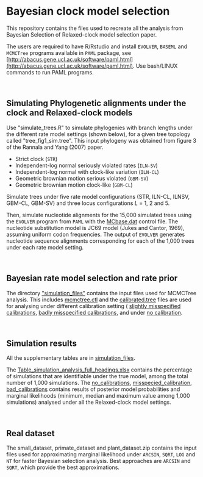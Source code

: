 # Bayesian clock model selection
This repository contains the files used to recreate all the analysis from Bayesian Selection of Relaxed-clock model selection paper.

The users are required to have R/Rstudio and install ```EVOLVER```, ```BASEML``` and ```MCMCTree``` programs available in ```PAML``` package, see [http://abacus.gene.ucl.ac.uk/software/paml.html](http://abacus.gene.ucl.ac.uk/software/paml.html). Use bash/LINUX commands to run PAML programs.

<br/>

## Simulating Phylogenetic alignments under the clock and Relaxed-clock models

Use "simulate_trees.R" to simulate phylogenies with branch lengths under the different rate model settings (shown below), for a given tree topology called "tree_fig1_sim.tree".
This input phylogeny was obtained from figure 3 of the Rannala and Yang (2007) paper. 

* Strict clock (```STR```)
* Independent-log normal seriously violated rates (```ILN-SV```)
* Independent-log normal with clock-like variation (```ILN-CL```)
* Geometric brownian motion serious violated (```GBM-SV```)
* Geometric brownian motion clock-like (```GBM-CL```)

Simulate trees under five rate model configurations (STR, ILN-CL, ILNSV, GBM-CL, GBM-SV) and three locus configurations _L_ = 1, 2 and 5.

Then, simulate nucleotide alignments for the 15,000 simulated trees using the ```EVOLVER``` program from ```PAML``` with the [MCbase.dat](https://github.com/Muthubioinfo/RelaxedBF/blob/main/simulation_files/MCbase.dat) control file. The nucleotide substitution model is JC69 model (Jukes and Cantor, 1969), assuming uniform codon frequencies. The output of ```EVOLVER``` generates nucleotide sequence alignments corresponding for each of the 1,000 trees under each rate model setting.


<br/>


## Bayesian rate model selection and rate prior
The directory ["simulation_files"](https://github.com/Muthubioinfo/RelaxedBF/tree/main/simulation_files) contains the input files used for MCMCTree analysis. This includes [mcmctree.ctl](https://github.com/Muthubioinfo/RelaxedBF/tree/main/simulation_files/ctl_files_mcmctree/iln_sv) and the [calibrated.tree](https://github.com/Muthubioinfo/RelaxedBF/tree/main/simulation_files/calibrated_trees) files are used for analysing under different calibration setting ( [slightly misspecified calibrations](https://github.com/Muthubioinfo/RelaxedBF/blob/main/simulation_files/calibrated_trees/slightly_misp_cal.tree), [badly misspecified calibrations](https://github.com/Muthubioinfo/RelaxedBF/blob/main/simulation_files/calibrated_trees/bad_misp_cal.tree), and under [no calibration](https://github.com/Muthubioinfo/RelaxedBF/blob/main/simulation_files/calibrated_trees/no_fossil_cal.tree). 

<br/>

## Simulation results 

All the supplementary tables are in [simulation_files](https://github.com/Muthubioinfo/RelaxedBF/tree/main/simulation_files/simulation_results).

The [Table_simulation_analysis_full_headings.xlsx](https://github.com/Muthubioinfo/RelaxedBF/blob/main/simulation_files/simulation_results/Table_simulation_analysis_full_headings.xlsx) contains the percentage of simulations that are identifiable under the true model, among the total number of 1,000 simulations. The [no_calibrations](https://github.com/Muthubioinfo/RelaxedBF/tree/main/simulation_files/simulation_results/no_calibrations), [misspecied_calibration](https://github.com/Muthubioinfo/RelaxedBF/tree/main/simulation_files/simulation_results/misspecied_calibration), [bad_calibrations](https://github.com/Muthubioinfo/RelaxedBF/tree/main/simulation_files/simulation_results/bad_calibration) contains results of posterior model probabilities and marginal likelihoods (minimum, median and maximum value among 1,000 simulations) analysed under all the Relaxed-clock model settings. 

<br/>

## Real dataset

The small_dataset, primate_dataset and plant_dataset.zip contains the input files used for approximating marginal likelihood under ```ARCSIN```, ```SQRT```, ```LOG``` and ```NT``` for faster Bayesian selection analysis. Best approaches are ```ARCSIN``` and ```SQRT```, which provide the best approximations. 

                                                  
